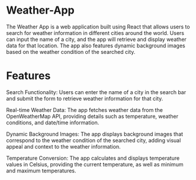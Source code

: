 # Weather-App

The Weather App is a web application built using React that allows users to search for weather information in different cities around the world. Users can input the name of a city, and the app will retrieve and display weather data for that location. The app also features dynamic background images based on the weather condition of the searched city.

# Features
Search Functionality: Users can enter the name of a city in the search bar and submit the form to retrieve weather information for that city.

Real-time Weather Data: The app fetches weather data from the OpenWeatherMap API, providing details such as temperature, weather conditions, and date/time information.

Dynamic Background Images: The app displays background images that correspond to the weather condition of the searched city, adding visual appeal and context to the weather information.

Temperature Conversion: The app calculates and displays temperature values in Celsius, providing the current temperature, as well as minimum and maximum temperatures.
